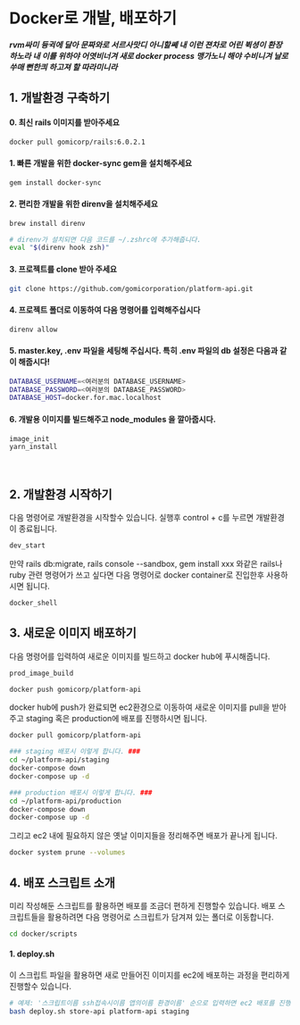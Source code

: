 # Docker로 개발, 배포하기

***rvm싸미 듕귁에 달아 문짜와로 서르사맛디 아니할쎼
내 이런 젼차로 어린 뷕셩이 환장 하노라
내 이를 위하야 어엿비너겨 새로 docker process 맹가노니
해야 수비니겨 날로 쑤매 뻔한킈 하고져 할 따라미니라***

## 1. 개발환경 구축하기
#### 0. 최신 rails 이미지를 받아주세요
```bash
docker pull gomicorp/rails:6.0.2.1
```

#### 1. 빠른 개발을 위한 docker-sync gem을 설치해주세요
```bash
gem install docker-sync
```

#### 2. 편리한 개발을 위한 direnv을 설치해주세요
```bash
brew install direnv

# direnv가 설치되면 다음 코드를 ~/.zshrc에 추가해줍니다.
eval "$(direnv hook zsh)"
```

#### 3. 프로젝트를 clone 받아 주세요
```bash
git clone https://github.com/gomicorporation/platform-api.git
```

#### 4. 프로젝트 폴더로 이동하여 다음 명령어를 입력해주십시다
```bash
direnv allow
```

#### 5. master.key, .env 파일을 세팅해 주십시다. 특히 .env 파일의 db 설정은 다음과 같이 해줍시다!
```bash
DATABASE_USERNAME=<여러분의 DATABASE_USERNAME>
DATABASE_PASSWORD=<여러분의 DATABASE_PASSWORD>
DATABASE_HOST=docker.for.mac.localhost
```

#### 6. 개발용 이미지를 빌드해주고 node_modules 을 깔아줍시다.
```bash
image_init
yarn_install
```
<br/>

## 2. 개발환경 시작하기
다음 명령어로 개발환경을 시작할수 있습니다. 실행후 control + c를 누르면 개발환경이 종료됩니다.
```bash
dev_start
```

만약 rails db:migrate, rails console --sandbox, gem install xxx 와같은 rails나 ruby
관련 명령어가 쓰고 싶다면 다음 명령어로 docker container로 진입한후 사용하시면 됩니다.
```bash
docker_shell
```

## 3. 새로운 이미지 배포하기 
다음 명령어를 입력하여 새로운 이미지를 빌드하고 docker hub에 푸시해줍니다.
```bash
prod_image_build

docker push gomicorp/platform-api
```

docker hub에 push가 완료되면 ec2환경으로 이동하여 새로운 이미지를 pull을 받아주고 
staging 혹은 production에 배포를 진행하시면 됩니다.
```bash
docker pull gomicorp/platform-api

### staging 배포시 이렇게 합니다. ###
cd ~/platform-api/staging 
docker-compose down 
docker-compose up -d

### production 배포시 이렇게 합니다. ###
cd ~/platform-api/production
docker-compose down 
docker-compose up -d
```

그리고 ec2 내에 필요하지 않은 옛날 이미지들을 정리해주면 배포가 끝나게 됩니다.
```bash
docker system prune --volumes
```

## 4. 배포 스크립트 소개
미리 작성해둔 스크립트를 활용하면 배포를 조금더 편하게 진행할수 있습니다.
 배포 스크립트들을 활용하려면 다음 명령어로 스크립트가 담겨져 있는 폴더로 이동합니다.
```bash
cd docker/scripts
```

#### 1. deploy.sh
이 스크립트 파일을 활용하면 새로 만들어진 이미지를 ec2에 배포하는 과정을 편리하게 진행할수 있습니다.
```bash
# 예제: '스크립트이름 ssh접속시이름 앱의이름 환경이름' 순으로 입력하면 ec2 배포를 진행합니다.
bash deploy.sh store-api platform-api staging
```
